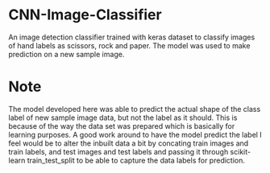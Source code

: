 # CNN-Image-Classifier
An image detection classifier trained with keras dataset to classify images of hand labels as scissors, rock and paper. The model was used to make prediction on a new sample image. 

# Note
The model developed here was able to predict the actual shape of the class label of new sample image data, but not the label as it should. This is because of the way the data set was prepared which 
is basically for learning purposes. A good work around to have the model predict the label I feel would be to alter the inbuilt data a bit by concating train images and train labels, and test images and test labels and passing 
it through scikit-learn train_test_split to be able to capture the data labels for prediction. 
